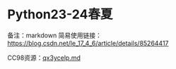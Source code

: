 # Python23-24春夏
备注：markdown 简易使用链接：https://blog.csdn.net/le_17_4_6/article/details/85264417

CC98资源：[qx3ycelp.md](https://github.com/Sallyxcy/Python-CC98/files/14442677/qx3ycelp.md)
